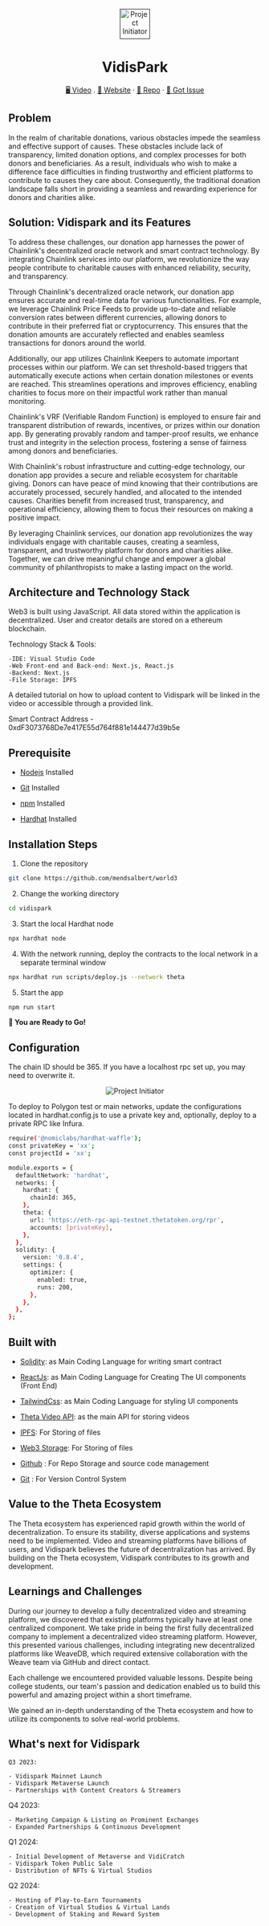 <p align="center">
  <a href="" title="Project Initiator">
    <img src="https://bafybeiglsbz4o762okbhtcuo3zlgp7sikx2jn55ovw2jwlfwgz5wxhdrn4.ipfs.w3s.link/_splash.png" width="60px" alt="Project Initiator"/>
  </a>
</p>
<h1 align="center">VidisPark</h1>

<p align="center">
    <a href="https://www.youtube.com/watch?v=FlKs6_5q5hk" title="">🖥️ Video</a>
    .
    <a href="https://vidispark.vercel.app/video/2r3BsJGm5upgoSUIZxPL" title="">🔗 Website</a>
    ·
    <a href="https://github.com/mendsalbert/world3" title="">📂 Repo</a>
    ·
    <a href="https://github.com/mendsalbert/world3" title="🐛Report Bug/🎊Request Feature">🚀 Got Issue</a>
</p>

## Problem

In the realm of charitable donations, various obstacles impede the seamless and effective support of causes. These obstacles include lack of transparency, limited donation options, and complex processes for both donors and beneficiaries. As a result, individuals who wish to make a difference face difficulties in finding trustworthy and efficient platforms to contribute to causes they care about. Consequently, the traditional donation landscape falls short in providing a seamless and rewarding experience for donors and charities alike.

## Solution: Vidispark and its Features

To address these challenges, our donation app harnesses the power of Chainlink's decentralized oracle network and smart contract technology. By integrating Chainlink services into our platform, we revolutionize the way people contribute to charitable causes with enhanced reliability, security, and transparency.

Through Chainlink's decentralized oracle network, our donation app ensures accurate and real-time data for various functionalities. For example, we leverage Chainlink Price Feeds to provide up-to-date and reliable conversion rates between different currencies, allowing donors to contribute in their preferred fiat or cryptocurrency. This ensures that the donation amounts are accurately reflected and enables seamless transactions for donors around the world.

Additionally, our app utilizes Chainlink Keepers to automate important processes within our platform. We can set threshold-based triggers that automatically execute actions when certain donation milestones or events are reached. This streamlines operations and improves efficiency, enabling charities to focus more on their impactful work rather than manual monitoring.

Chainlink's VRF (Verifiable Random Function) is employed to ensure fair and transparent distribution of rewards, incentives, or prizes within our donation app. By generating provably random and tamper-proof results, we enhance trust and integrity in the selection process, fostering a sense of fairness among donors and beneficiaries.

With Chainlink's robust infrastructure and cutting-edge technology, our donation app provides a secure and reliable ecosystem for charitable giving. Donors can have peace of mind knowing that their contributions are accurately processed, securely handled, and allocated to the intended causes. Charities benefit from increased trust, transparency, and operational efficiency, allowing them to focus their resources on making a positive impact.

By leveraging Chainlink services, our donation app revolutionizes the way individuals engage with charitable causes, creating a seamless, transparent, and trustworthy platform for donors and charities alike. Together, we can drive meaningful change and empower a global community of philanthropists to make a lasting impact on the world.

## Architecture and Technology Stack

Web3 is built using JavaScript. All data stored within the application is decentralized. User and creator details are stored on a ethereum blockchain.

Technology Stack & Tools:

    -IDE: Visual Studio Code
    -Web Front-end and Back-end: Next.js, React.js
    -Backend: Next.js
    -File Storage: IPFS

A detailed tutorial on how to upload content to Vidispark will be linked in the video or accessible through a provided link.

Smart Contract Address - 0xdF3073768De7e417E55d764f881e144477d39b5e

## Prerequisite

- [Nodejs](https://nodejs.org/en// "Node") Installed

- [Git](https://git-scm.com/ "Git OFficial") Installed

- [npm](https://www.npmjs.com/ "npm ") Installed

- [Hardhat](https://hardhat.org/ "Hardhat ") Installed

## Installation Steps

1. Clone the repository

```Bash
git clone https://github.com/mendsalbert/world3
```

2. Change the working directory

```Bash
cd vidispark
```

3. Start the local Hardhat node

```Bash
npx hardhat node
```

4. With the network running, deploy the contracts to the local network in a separate terminal window

```Bash
npx hardhat run scripts/deploy.js --network theta
```

5. Start the app

```Bash
npm run start
```

**🎇 You are Ready to Go!**

## Configuration

The chain ID should be 365. If you have a localhost rpc set up, you may need to overwrite it.

<p align="center" title="Project Initiator"><img src="https://bafybeieuh2n62zhzw666m3fe77cc5xlandpfebcmtwyugdqf5b2nkxjmae.ipfs.w3s.link/Screenshot%202023-05-31%20at%2010.14.09%20AM.png" alt="Project Initiator"/></p>

To deploy to Polygon test or main networks, update the configurations located in hardhat.config.js to use a private key and, optionally, deploy to a private RPC like Infura.

```Bash
require('@nomiclabs/hardhat-waffle');
const privateKey = 'xx';
const projectId = 'xx';

module.exports = {
  defaultNetwork: 'hardhat',
  networks: {
    hardhat: {
      chainId: 365,
    },
    theta: {
      url: 'https://eth-rpc-api-testnet.thetatoken.org/rpr',
      accounts: [privateKey],
    },
  },
  solidity: {
    version: '0.8.4',
    settings: {
      optimizer: {
        enabled: true,
        runs: 200,
      },
    },
  },
};
```

## Built with

- [Solidity](https://docs.soliditylang.org/en/v0.8.17/ "Solidity"): as Main Coding Language for writing smart contract

- [ReactJs](https://reactjs.org/ "React Js"): as Main Coding Language for Creating The UI components (Front End)

- [TailwindCss](https://tailwindcss.com/ "Tailwind Css"): as Main Coding Language for styling UI components

- [Theta Video API](https://www.thetavideoapi.com/): as the main API for storing videos

- [IPFS](https://ipfs.tech/ "IPFS"): For Storing of files

- [Web3 Storage](https://www.google.com/search?q=web3storage "Web3 Storage"): For Storing of files

- [Github](https://github.com/ "Github") : For Repo Storage and source code management

- [Git](https://git-scm.com/ "Git") : For Version Control System

## Value to the Theta Ecosystem

The Theta ecosystem has experienced rapid growth within the world of decentralization. To ensure its stability, diverse applications and systems need to be implemented. Video and streaming platforms have billions of users, and Vidispark believes the future of decentralization has arrived. By building on the Theta ecosystem, Vidispark contributes to its growth and development.

## Learnings and Challenges

During our journey to develop a fully decentralized video and streaming platform, we discovered that existing platforms typically have at least one centralized component. We take pride in being the first fully decentralized company to implement a decentralized video streaming platform. However, this presented various challenges, including integrating new decentralized platforms like WeaveDB, which required extensive collaboration with the Weave team via GitHub and direct contact.

Each challenge we encountered provided valuable lessons. Despite being college students, our team's passion and dedication enabled us to build this powerful and amazing project within a short timeframe.

We gained an in-depth understanding of the Theta ecosystem and how to utilize its components to solve real-world problems.

## What's next for Vidispark

    Q3 2023:

    - Vidispark Mainnet Launch
    - Vidispark Metaverse Launch
    - Partnerships with Content Creators & Streamers

Q4 2023:

    - Marketing Campaign & Listing on Prominent Exchanges
    - Expanded Partnerships & Continuous Development

Q1 2024:

    - Initial Development of Metaverse and VidiCratch
    - Vidispark Token Public Sale
    - Distribution of NFTs & Virtual Studios

Q2 2024:

    - Hosting of Play-to-Earn Tournaments
    - Creation of Virtual Studios & Virtual Lands
    - Development of Staking and Reward System
